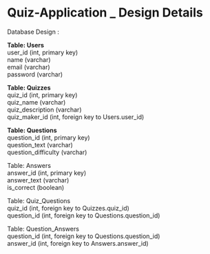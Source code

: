# Quiz-Application _ Design Details
Database Design :

<b>Table: Users</b></br>
user_id (int, primary key)</br>
name (varchar)</br>
email (varchar)</br>
password (varchar)</br>

<b>Table: Quizzes</b></br>
quiz_id (int, primary key)</br>
quiz_name (varchar)</br>
quiz_description (varchar)</br>
quiz_maker_id (int, foreign key to Users.user_id)</br>

 <b>Table: Questions</b></br>
question_id (int, primary key)</br>
question_text (varchar)</br>
question_difficulty (varchar)</br>
  
Table: Answers</br>
answer_id (int, primary key)</br>
answer_text (varchar)</br>
is_correct (boolean)</br>

Table: Quiz_Questions</br>
quiz_id (int, foreign key to Quizzes.quiz_id)</br>
question_id (int, foreign key to Questions.question_id)</br>

Table: Question_Answers</br>
question_id (int, foreign key to Questions.question_id)</br>
answer_id (int, foreign key to Answers.answer_id)</br>

